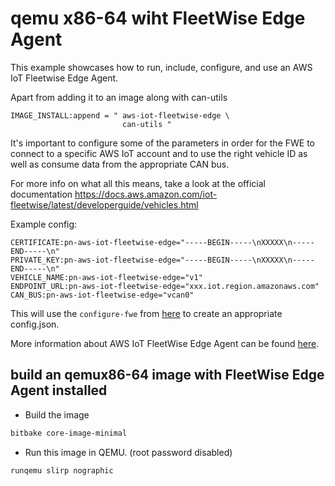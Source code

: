 # qemu x86-64 wiht FleetWise Edge Agent

This example showcases how to run, include, configure, and use an AWS IoT Fleetwise Edge Agent.

Apart from adding it to an image along with can-utils 
```
IMAGE_INSTALL:append = " aws-iot-fleetwise-edge \
                         can-utils "
```
It's important to configure some of the parameters in order for the FWE to connect to a specific AWS IoT account and to use the right vehicle ID as well as consume data from the appropriate CAN bus.

For more info on what all this means, take a look at the official documentation 
https://docs.aws.amazon.com/iot-fleetwise/latest/developerguide/vehicles.html

Example config:
```
CERTIFICATE:pn-aws-iot-fleetwise-edge="-----BEGIN-----\nXXXXX\n-----END-----\n"
PRIVATE_KEY:pn-aws-iot-fleetwise-edge="-----BEGIN-----\nXXXXX\n-----END-----\n"
VEHICLE_NAME:pn-aws-iot-fleetwise-edge="v1"
ENDPOINT_URL:pn-aws-iot-fleetwise-edge="xxx.iot.region.amazonaws.com"
CAN_BUS:pn-aws-iot-fleetwise-edge="vcan0"
```
This will use the `configure-fwe` from [here](https://github.com/aws/aws-iot-fleetwise-edge/blob/main/tools/configure-fwe.sh) to create an appropriate config.json.

More information about AWS IoT FleetWise Edge Agent can be found [here](https://github.com/aws/aws-iot-fleetwise-edge/blob/main/README.md).

## build an qemux86-64 image with FleetWise Edge Agent installed

* Build the image 

```bash
bitbake core-image-minimal
```
* Run this image in QEMU. (root password disabled)
```bash
runqemu slirp nographic
```